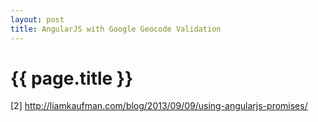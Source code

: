 ```yaml
---
layout: post
title: AngularJS with Google Geocode Validation
---
```


{{ page.title }}
================



[2] http://liamkaufman.com/blog/2013/09/09/using-angularjs-promises/
